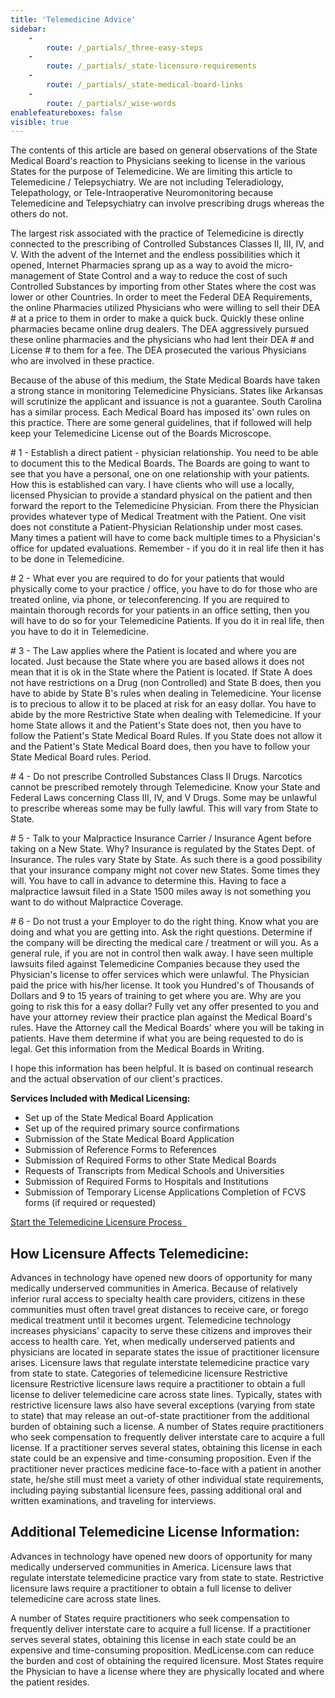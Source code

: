```yaml
---
title: 'Telemedicine Advice'
sidebar:
    -
        route: /_partials/_three-easy-steps
    -
        route: /_partials/_state-licensure-requirements
    -
        route: /_partials/_state-medical-board-links
    -
        route: /_partials/_wise-words
enablefeatureboxes: false
visible: true
---
```


<p>The contents of this article are based on general observations of the State Medical Board's reaction to Physicians seeking to license in the various States for the purpose of Telemedicine. We are limiting this article to Telemedicine / Telepsychiatry. We are not including Teleradiology, Telepathology, or Tele-Intraoperative Neuromonitoring because Telemedicine and Telepsychiatry can involve prescribing drugs whereas the others do not.</p>
<p>The largest risk associated with the practice of Telemedicine is directly connected to the prescribing of Controlled Substances Classes II, III, IV, and V. With the advent of the Internet and the endless possibilities which it opened, Internet Pharmacies sprang up as a way to avoid the micro-management of State Control and a way to reduce the cost of such Controlled Substances by importing from other States where the cost was lower or other Countries. In order to meet the Federal DEA Requirements, the online Pharmacies utilized Physicians who were willing to sell their DEA # at a price to them in order to make a quick buck. Quickly these online pharmacies became online drug dealers. The DEA aggressively pursued these online pharmacies and the physicians who had lent their DEA # and License # to them for a fee. The DEA prosecuted the various Physicians who are involved in these practice.</p>
<p>Because of the abuse of this medium, the State Medical Boards have taken a strong stance in monitoring Telemedicine Physicians. States like Arkansas will scrutinize the applicant and issuance is not a guarantee. South Carolina has a similar process. Each Medical Board has imposed its' own rules on this practice. There are some general guidelines, that if followed will help keep your Telemedicine License out of the Boards Microscope.</p>
<p># 1 - Establish a direct patient - physician relationship. You need to be able to document this to the Medical Boards. The Boards are going to want to see that you have a personal, one on one relationship with your patients. How this is established can vary. I have clients who will use a locally, licensed Physician to provide a standard physical on the patient and then forward the report to the Telemedicine Physician. From there the Physician provides whatever type of Medical Treatment with the Patient. One visit does not constitute a Patient-Physician Relationship under most cases. Many times a patient will have to come back multiple times to a Physician's office for updated evaluations. Remember - if you do it in real life then it has to be done in Telemedicine.</p>
<p># 2 - What ever you are required to do for your patients that would physically come to your practice / office, you have to do for those who are treated online, via phone, or teleconferencing. If you are required to maintain thorough records for your patients in an office setting, then you will have to do so for your Telemedicine Patients. If you do it in real life, then you have to do it in Telemedicine.</p>
<p># 3 - The Law applies where the Patient is located and where you are located. Just because the State where you are based allows it does not mean that it is ok in the State where the Patient is located. If State A does not have restrictions on a Drug (non Controlled) and State B does, then you have to abide by State B's rules when dealing in Telemedicine. Your license is to precious to allow it to be placed at risk for an easy dollar. You have to abide by the more Restrictive State when dealing with Telemedicine. If your home State allows it and the Patient's State does not, then you have to follow the Patient's State Medical Board Rules. If you State does not allow it and the Patient's State Medical Board does, then you have to follow your State Medical Board rules. Period.</p>
<p># 4 - Do not prescribe Controlled Substances Class II Drugs. Narcotics cannot be prescribed remotely through Telemedicine. Know your State and Federal Laws concerning Class III, IV, and V Drugs. Some may be unlawful to prescribe whereas some may be fully lawful. This will vary from State to State.</p>
<p># 5 - Talk to your Malpractice Insurance Carrier / Insurance Agent before taking on a New State. Why? Insurance is regulated by the States Dept. of Insurance. The rules vary State by State. As such there is a good possibility that your insurance company might not cover new States. Some times they will. You have to call in advance to determine this. Having to face a malpractice lawsuit filed in a State 1500 miles away is not something you want to do without Malpractice Coverage.</p>
<p># 6 - Do not trust a your Employer to do the right thing. Know what you are doing and what you are getting into. Ask the right questions. Determine if the company will be directing the medical care / treatment or will you. As a general rule, if you are not in control then walk away. I have seen multiple lawsuits filed against Telemedicine Companies because they used the Physician's license to offer services which were unlawful. The Physician paid the price with his/her license. It took you Hundred's of Thousands of Dollars and 9 to 15 years of training to get where you are. Why are you going to risk this for a easy dollar? Fully vet any offer presented to you and have your attorney review their practice plan against the Medical Board's rules. Have the Attorney call the Medical Boards' where you will be taking in patients. Have them determine if what you are being requested to do is legal. Get this information from the Medical Boards in Writing.</p>
<p>I hope this information has been helpful. It is based on continual research and the actual observation of our client's practices.</p>
<p><strong>Services Included with Medical Licensing:</strong></p>
<ul>
<li>Set up of the State Medical Board Application</li>
<li>Set up of the required primary source confirmations</li>
<li>Submission of the State Medical Board Application</li>
<li>Submission of Reference Forms to References</li>
<li>Submission of Required Forms to other State Medical Boards</li>
<li>Requests of Transcripts from Medical Schools and Universities</li>
<li>Submission of Required Forms to Hospitals and Institutions</li>
<li>Submission of Temporary License Applications Completion of FCVS forms (if required or requested)</li>
</ul>
<p><a class="btn btn-secondary" href="../../../pricing">Start the Telemedicine Licensure Process <em class="fa fa-sm fa-play" aria-hidden="true">&nbsp;</em></a>&nbsp;</p>
<h2 id="mcetoc_1cea1dmkc0">How Licensure Affects Telemedicine:</h2>
<p>Advances in technology have opened new doors of opportunity for many medically underserved communities in America. Because of relatively inferior rural access to specialty health care providers, citizens in these communities must often travel great distances to receive care, or forego medical treatment until it becomes urgent. Telemedicine technology increases physicians' capacity to serve these citizens and improves their access to health care. Yet, when medically underserved patients and physicians are located in separate states the issue of practitioner licensure arises. Licensure laws that regulate interstate telemedicine practice vary from state to state. Categories of telemedicine licensure Restrictive licensure Restrictive licensure laws require a practitioner to obtain a full license to deliver telemedicine care across state lines. Typically, states with restrictive licensure laws also have several exceptions (varying from state to state) that may release an out-of-state practitioner from the additional burden of obtaining such a license. A number of States require practitioners who seek compensation to frequently deliver interstate care to acquire a full license. If a practitioner serves several states, obtaining this license in each state could be an expensive and time-consuming proposition. Even if the practitioner never practices medicine face-to-face with a patient in another state, he/she still must meet a variety of other individual state requirements, including paying substantial licensure fees, passing additional oral and written examinations, and traveling for interviews.</p>
<h2 id="mcetoc_1cea1dmkc1">Additional Telemedicine License Information:</h2>
<p>Advances in technology have opened new doors of opportunity for many medically underserved communities in America. Licensure laws that regulate interstate telemedicine practice vary from state to state. Restrictive licensure laws require a practitioner to obtain a full license to deliver telemedicine care across state lines.</p>
<p>A number of States require practitioners who seek compensation to frequently deliver interstate care to acquire a full license. If a practitioner serves several states, obtaining this license in each state could be an expensive and time-consuming proposition. MedLicense.com can reduce the burden and cost of obtaining the required licensure. Most States require the Physician to have a license where they are physically located and where the patient resides.</p>